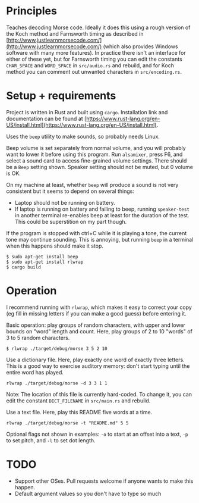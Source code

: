 # Principles

Teaches decoding Morse code. Ideally it does this using a rough version of the Koch method and Farnsworth timing as described in [http://www.justlearnmorsecode.com/](http://www.justlearnmorsecode.com/) (which also provides Windows software with many more features). In practice there isn't an interface for either of these yet, but for Farnsworth timing you can edit the constants `CHAR_SPACE` and `WORD_SPACE` in `src/audio.rs` and rebuild, and for Koch method you can comment out unwanted characters in `src/encoding.rs`.

# Setup + requirements

Project is written in Rust and built using `cargo`. Installation link and documentation can be found at [https://www.rust-lang.org/en-US/install.html](https://www.rust-lang.org/en-US/install.html).

Uses the `beep` utility to make sounds, so probably needs Linux.

Beep volume is set separately from normal volume, and you will probably want to lower it before using this program. Run `alsamixer`, press F6, and select a sound card to access fine-grained volume settings. There should be a `Beep` setting shown. Speaker setting should not be muted, but 0 volume is OK.

On my machine at least, whether `beep` will produce a sound is not very consistent but it seems to depend on several things:
* Laptop should not be running on battery.
* If laptop is running on battery and failing to beep, running `speaker-test` in another terminal re-enables beep at least for the duration of the test. This could be superstition on my part though.

If the program is stopped with ctrl+C while it is playing a tone, the current tone may continue sounding. This is annoying, but running `beep` in a terminal when this happens should make it stop.

```
$ sudo apt-get install beep
$ sudo apt-get install rlwrap
$ cargo build
```

# Operation

I recommend running with `rlwrap`, which makes it easy to correct your copy (eg fill in missing letters if you can make a good guess) before entering it.

Basic operation: play groups of random characters, with upper and lower bounds on "word" length and count. Here, play groups of 2 to 10 "words" of 3 to 5 random characters.
```
$ rlwrap ./target/debug/morse 3 5 2 10
```

Use a dictionary file. Here, play exactly one word of exactly three letters. This is a good way to exercise auditory memory: don't start typing until the entire word has played.
```
rlwrap ./target/debug/morse -d 3 3 1 1
```
Note: The location of this file is currently hard-coded. To change it, you can edit the constant `DICT_FILENAME` in `src/main.rs` and rebuild.


Use a text file. Here, play this README five words at a time.
```
rlwrap ./target/debug/morse -t "README.md" 5 5
```

Optional flags not shown in examples: `-o` to start at an offset into a text, `-p` to set pitch, and `-l` to set dot length.

# TODO

* Support other OSes. Pull requests welcome if anyone wants to make this happen.
* Default argument values so you don't have to type so much
